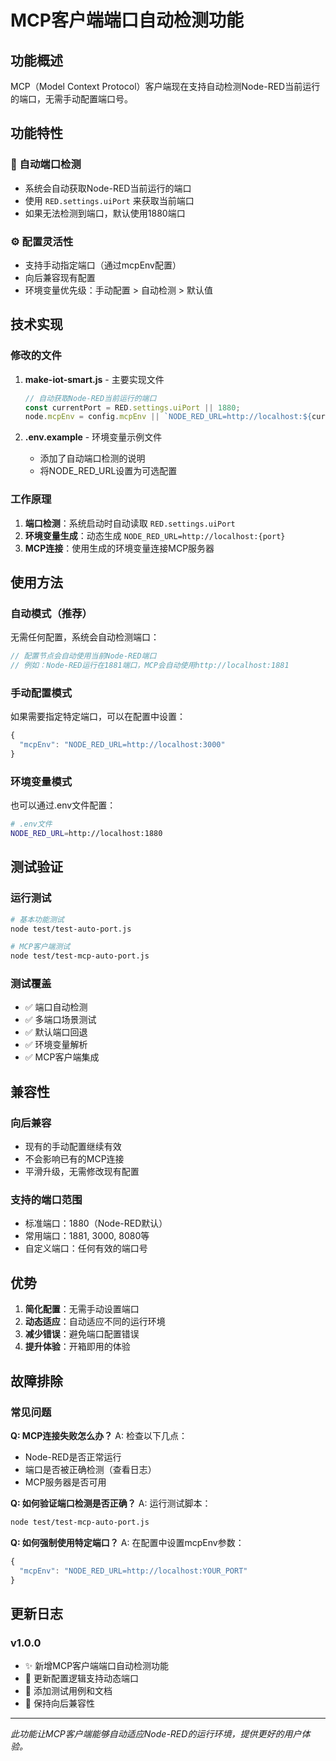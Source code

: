 # MCP客户端端口自动检测功能

## 功能概述

MCP（Model Context Protocol）客户端现在支持自动检测Node-RED当前运行的端口，无需手动配置端口号。

## 功能特性

### 🔄 自动端口检测
- 系统会自动获取Node-RED当前运行的端口
- 使用 `RED.settings.uiPort` 来获取当前端口
- 如果无法检测到端口，默认使用1880端口

### ⚙️ 配置灵活性
- 支持手动指定端口（通过mcpEnv配置）
- 向后兼容现有配置
- 环境变量优先级：手动配置 > 自动检测 > 默认值

## 技术实现

### 修改的文件

1. **make-iot-smart.js** - 主要实现文件
   ```javascript
   // 自动获取Node-RED当前运行的端口
   const currentPort = RED.settings.uiPort || 1880;
   node.mcpEnv = config.mcpEnv || `NODE_RED_URL=http://localhost:${currentPort}`;
   ```

2. **.env.example** - 环境变量示例文件
   - 添加了自动端口检测的说明
   - 将NODE_RED_URL设置为可选配置

### 工作原理

1. **端口检测**：系统启动时自动读取 `RED.settings.uiPort`
2. **环境变量生成**：动态生成 `NODE_RED_URL=http://localhost:{port}`
3. **MCP连接**：使用生成的环境变量连接MCP服务器

## 使用方法

### 自动模式（推荐）
无需任何配置，系统会自动检测端口：
```javascript
// 配置节点会自动使用当前Node-RED端口
// 例如：Node-RED运行在1881端口，MCP会自动使用http://localhost:1881
```

### 手动配置模式
如果需要指定特定端口，可以在配置中设置：
```javascript
{
  "mcpEnv": "NODE_RED_URL=http://localhost:3000"
}
```

### 环境变量模式
也可以通过.env文件配置：
```bash
# .env文件
NODE_RED_URL=http://localhost:1880
```

## 测试验证

### 运行测试
```bash
# 基本功能测试
node test/test-auto-port.js

# MCP客户端测试
node test/test-mcp-auto-port.js
```

### 测试覆盖
- ✅ 端口自动检测
- ✅ 多端口场景测试
- ✅ 默认端口回退
- ✅ 环境变量解析
- ✅ MCP客户端集成

## 兼容性

### 向后兼容
- 现有的手动配置继续有效
- 不会影响已有的MCP连接
- 平滑升级，无需修改现有配置

### 支持的端口范围
- 标准端口：1880（Node-RED默认）
- 常用端口：1881, 3000, 8080等
- 自定义端口：任何有效的端口号

## 优势

1. **简化配置**：无需手动设置端口
2. **动态适应**：自动适应不同的运行环境
3. **减少错误**：避免端口配置错误
4. **提升体验**：开箱即用的体验

## 故障排除

### 常见问题

**Q: MCP连接失败怎么办？**
A: 检查以下几点：
- Node-RED是否正常运行
- 端口是否被正确检测（查看日志）
- MCP服务器是否可用

**Q: 如何验证端口检测是否正确？**
A: 运行测试脚本：
```bash
node test/test-mcp-auto-port.js
```

**Q: 如何强制使用特定端口？**
A: 在配置中设置mcpEnv参数：
```javascript
{
  "mcpEnv": "NODE_RED_URL=http://localhost:YOUR_PORT"
}
```

## 更新日志

### v1.0.0
- ✨ 新增MCP客户端端口自动检测功能
- 🔧 更新配置逻辑支持动态端口
- 📝 添加测试用例和文档
- 🔄 保持向后兼容性

---

*此功能让MCP客户端能够自动适应Node-RED的运行环境，提供更好的用户体验。*